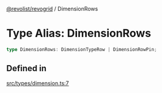 [@revolist/revogrid](README.md) / DimensionRows

# Type Alias: DimensionRows

```ts
type DimensionRows: DimensionTypeRow | DimensionRowPin;
```

## Defined in

[src/types/dimension.ts:7](https://github.com/revolist/revogrid/blob/47823c55f21dbab2ee19530dcd4c960a36eea0e4/src/types/dimension.ts#L7)
